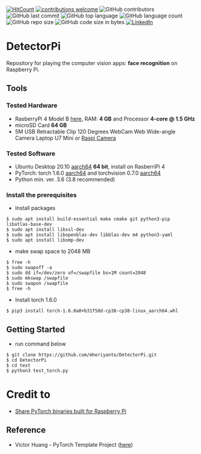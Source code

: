 [![HitCount](http://hits.dwyl.com/ezygeo-ai/machine-learning-and-geophysical-inversion.svg)](http://hits.dwyl.com/mheriyanto/DetectorPi)
[![contributions welcome](https://img.shields.io/badge/contributions-welcome-brightgreen.svg?style=flat)](https://github.com/mheriyanto/DetectorPi/issues)
![GitHub contributors](https://img.shields.io/github/contributors/mheriyanto/DetectorPi)
![GitHub last commit](https://img.shields.io/github/last-commit/mheriyanto/DetectorPi)
![GitHub top language](https://img.shields.io/github/languages/top/mheriyanto/DetectorPi)
![GitHub language count](https://img.shields.io/github/languages/count/mheriyanto/DetectorPi)
![GitHub repo size](https://img.shields.io/github/repo-size/mheriyanto/DetectorPi)
![GitHub code size in bytes](https://img.shields.io/github/languages/code-size/mheriyanto/DetectorPi)
[![LinkedIn](https://img.shields.io/badge/-LinkedIn-black.svg?style=flat&logo=linkedin&colorB=555)](https://id.linkedin.com/in/mheriyanto)

# DetectorPi
Repository for playing the computer vision apps: **face recognition** on Raspberry Pi. 

## Tools
### Tested Hardware
+ RasberryPi 4 Model B [here](https://www.raspberrypi.org/products/raspberry-pi-4-model-b/), RAM: **4 GB** and Processor **4-core @ 1.5 GHz** 
+ microSD Card **64 GB**
+ 5M USB Retractable Clip 120 Degrees WebCam Web Wide-angle Camera Laptop U7 Mini or [Raspi Camera](https://www.raspberrypi.org/documentation/hardware/camera/)

### Tested Software
+ Ubuntu Desktop 20.10 [aarch64](https://ubuntu.com/download/raspberry-pi/thank-you?version=20.10&architecture=desktop-arm64+raspi ) **64 bit**, install on RasberriPi 4
+ PyTorch: torch 1.6.0 [aarch64](https://github.com/ljk53/pytorch-rpi/blob/master/torch-1.6.0a0%2Bb31f58d-cp38-cp38-linux_aarch64.whl) and torchvision 0.7.0 [aarch64]()
+ Python min. ver. 3.6 (3.8 recommended)

### Install the prerequisites 

+ Install packages

```console
$ sudo apt install build-essential make cmake git python3-pip libatlas-base-dev
$ sudo apt install libssl-dev
$ sudo apt install libopenblas-dev libblas-dev m4 python3-yaml
$ sudo apt install libomp-dev
```

+ make swap space to 2048 MB

```console
$ free -h
$ sudo swapoff -a
$ sudo dd if=/dev/zero of=/swapfile bs=1M count=2048
$ sudo mkswap /swapfile
$ sudo swapon /swapfile
$ free -h
```

+ Install torch 1.6.0 

```console
$ pip3 install torch-1.6.0a0+b31f58d-cp38-cp38-linux_aarch64.whl

```

## Getting Started
+ run command below
```console
$ git clone https://github.com/mheriyanto/DetectorPi.git
$ cd DetectorPi
$ cd test
$ python3 test_torch.py
```

# Credit to
+ [Share PyTorch binaries built for Raspberry Pi](https://github.com/ljk53/pytorch-rpi)

## Reference
+ Victor Huang - PyTorch Template Project ([here](https://github.com/victoresque/pytorch-template#folder-structure))

